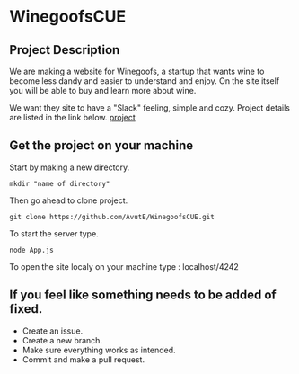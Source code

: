 # WinegoofsCUE

## Project Description
We are making a website for Winegoofs, a startup that wants wine to become less dandy and easier to understand and enjoy.
On the site itself you will be able to buy and learn more about wine.

We want they site to have a "Slack" feeling, simple and cozy.
Project details are listed in the link below.
[project](https://github.com/herkommer/TE4-w47-Project)

## Get the project on your machine
Start by making a new directory.

`mkdir "name of directory"`

Then go ahead to clone project.

`git clone https://github.com/AvutE/WinegoofsCUE.git`

To start the server type.

`node App.js`


To open the site localy on your machine type : localhost/4242

## If you feel like something needs to be added of fixed.
- Create an issue.
- Create a new branch.
- Make sure everything works as intended.
- Commit and make a pull request. 
